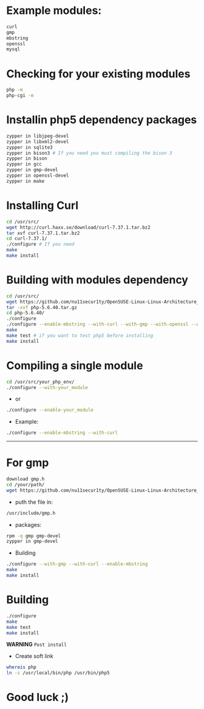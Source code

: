 # Example modules:
```xml
curl 
gmp  
mbstring  
openssl  
mysql  
```

# Checking for your existing modules
```bash
php -m
php-cgi -m
```


# Installin php5 dependency packages
```bash
zypper in libjpeg-devel
zypper in libxml2-devel
zypper in sqlite3
zypper in bison3 # If you need you must compiling the bison 3
zypper in bison
zypper in gcc
zypper in gmp-devel
zypper in openssl-devel
zypper in make
```

# Installing Curl 
```bash
cd /usr/src/
wget http://curl.haxx.se/download/curl-7.37.1.tar.bz2
tar xvf curl-7.37.1.tar.bz2
cd curl-7.37.1/
./configure # If you need
make
make install
```

# Building with modules dependency
```bash
cd /usr/src/
wget https://github.com/nu11secur1ty/OpenSUSE-Linux-Linux-Architecture_Deployment-administration/raw/master/PHP/php5env/php-5.6.40.tar.gz
tar -xvf php-5.6.40.tar.gz
cd php-5.6.40/
./configure
./configure --enable-mbstring --with-curl --with-gmp --with-openssl --with-mysqli #In my case
make
make test # if you want to test php5 before installing 
make install
```

# Compiling a single module

```bash
cd /usr/src/your_php_env/
./configure --with-your_module
```
- or
```bash
./configure --enable-your_module
```
- Example:
```bash
./configure --enable-mbstring --with-curl 
```
-------------------------------------------------------------
# For gmp
```bash
download gmp.h
cd /your/path/
wget https://github.com/nu11secur1ty/OpenSUSE-Linux-Linux-Architecture_Deployment-administration/blob/master/PHP/gmp.h
```
- puth the file in:
```bash
/usr/include/gmp.h 
```
- packages:
```bash
rpm -q gmp gmp-devel
zypper in gmp-devel
```
- Building
```bash
./configure --with-gmp --with-curl --enable-mbstring
make
make install
```

# Building
```bash
./configure
make
make test
make install
```

**WARNING** `Post install`
- Create soft link
```bash
whereis php
ln -s /usr/local/bin/php /usr/bin/php5
```

# Good luck ;)
